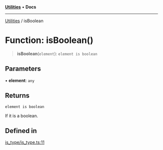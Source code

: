 [**Utilities**](../README.md) • **Docs**

***

[Utilities](../README.md) / isBoolean

# Function: isBoolean()

> **isBoolean**(`element`): `element is boolean`

## Parameters

• **element**: `any`

## Returns

`element is boolean`

If it is a boolean.

## Defined in

[is\_type/is\_type.ts:11](https://github.com/noobiept/utilities/blob/18352a8077ed8c48acd60199e66f10ece023322d/source/is_type/is_type.ts#L11)
